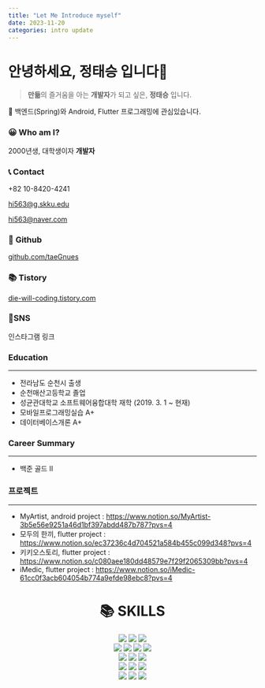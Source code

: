 ```yaml
---
title: "Let Me Introduce myself"
date: 2023-11-20
categories: intro update
---
```


# 안녕하세요, 정태승 입니다👋

> **만듦**의 즐거움을 아는 **개발자**가 되고 싶은, **정태승** 입니다.
> 

 📌  백엔드(Spring)와 Android, Flutter 프로그래밍에 관심있습니다.

### 😀 Who am I?

2000년생, 대학생이자 **개발자**

### 📞 Contact

+82 10-8420-4241

hi563@g.skku.edu

hi563@naver.com

### 🧐 **Github**

[github.com/taeGnues](http://github.com/taeGnues)

### 📚 Tistory

[die-will-coding.tistory.com](http://die-will-coding.tistory.com/)

### 📱SNS

인스타그램 링크

### Education
---
 - 전라남도 순천시 출생
 - 순천매산고등학교 졸업
 - 성균관대학교 소프트웨어융합대학 재학 (2019. 3. 1 ~ 현재)
 - 모바일프로그래밍실습 A+
 - 데이터베이스개론 A+

### Career Summary
---
 - 백준 골드 II

### 프로젝트

---

 - MyArtist, android project : https://www.notion.so/MyArtist-3b5e56e9251a46d1bf397abdd487b787?pvs=4
 - 모두의 한끼, flutter project : https://www.notion.so/ec37236c4d704521a584b455c099d348?pvs=4 
 - 키키오스토리, flutter project : https://www.notion.so/c080aee180dd48579e7f29f2065309bb?pvs=4
 - iMedic, flutter project : https://www.notion.so/iMedic-61cc0f3acb604054b774a9efde98ebc8?pvs=4


<div align=center><h1>📚 SKILLS</h1></div>
<div align=center> 
  <img src="https://img.shields.io/badge/java-007396?style=for-the-badge&logo=java&logoColor=white"> 
  <img src="https://img.shields.io/badge/c++-00599C?style=for-the-badge&logo=c%2B%2B&logoColor=white">
  <img src="https://img.shields.io/badge/python-3776AB?style=for-the-badge&logo=python&logoColor=white"> 
  <br>
  
  <img src="https://img.shields.io/badge/html5-E34F26?style=for-the-badge&logo=html5&logoColor=white"> 
  <img src="https://img.shields.io/badge/css-1572B6?style=for-the-badge&logo=css3&logoColor=white"> 
  <img src="https://img.shields.io/badge/javascript-F7DF1E?style=for-the-badge&logo=javascript&logoColor=black"> 
  <img src="https://img.shields.io/badge/jquery-0769AD?style=for-the-badge&logo=jquery&logoColor=white">
  <br>
  
  <img src="https://img.shields.io/badge/oracle-F80000?style=for-the-badge&logo=oracle&logoColor=white"> 
  <img src="https://img.shields.io/badge/mysql-4479A1?style=for-the-badge&logo=mysql&logoColor=white"> 
  <img src="https://img.shields.io/badge/firebase-FFCA28?style=for-the-badge&logo=firebase&logoColor=white">
  <br>
  
  <img src="https://img.shields.io/badge/spring-6DB33F?style=for-the-badge&logo=spring&logoColor=white">  
  <img src="https://img.shields.io/badge/fastapi-000000?style=for-the-badge&logo=fastapi&logoColor=white">
  <img src="https://img.shields.io/badge/flutter-02569B?style=for-the-badge&logo=flutter&logoColor=white">
  <br>

  <img src="https://img.shields.io/badge/amazonaws-232F3E?style=for-the-badge&logo=amazonaws&logoColor=white"> 
  <img src="https://img.shields.io/badge/github-181717?style=for-the-badge&logo=github&logoColor=white">
  <img src="https://img.shields.io/badge/git-F05032?style=for-the-badge&logo=git&logoColor=white">
  <br>
</div>
